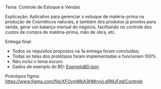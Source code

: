 Tema: Controle de Estoque e Vendas

Explicação: 
Aplicativo para gerenciar o estoque de matéria-prima na produção de Cosméticos naturais, e também dos produtos já prontos para venda, gerar um balanço mensal do negócio, facilitando no controle dos custos de compra de matéria-prima, mão de obra, etc.



Entrega final:
  - Todos os requisitos propostos na 1a entrega foram concluídos;
  - Todas as telas dos protótipos foram implementadas e funcionam 100%
  - Não incluí o tema escuro
  - Dados de exemplo do BD: [ExemploBD.json](https://github.com/alvaromenegon/ControleMobile/blob/master/ExemploBD.json)

Prototipos figma:
https://www.figma.com/file/XFOymMkA3HMrvyLgRMJFzd/Controle
